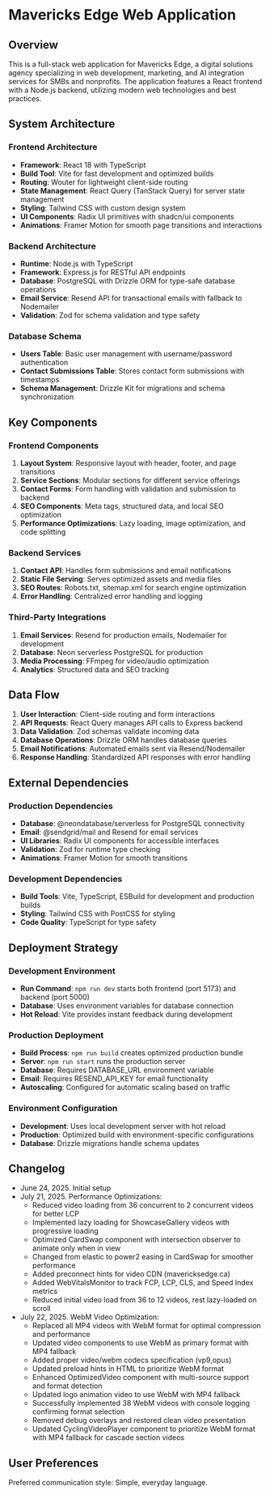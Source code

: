 # Mavericks Edge Web Application

## Overview

This is a full-stack web application for Mavericks Edge, a digital solutions agency specializing in web development, marketing, and AI integration services for SMBs and nonprofits. The application features a React frontend with a Node.js backend, utilizing modern web technologies and best practices.

## System Architecture

### Frontend Architecture
- **Framework**: React 18 with TypeScript
- **Build Tool**: Vite for fast development and optimized builds
- **Routing**: Wouter for lightweight client-side routing
- **State Management**: React Query (TanStack Query) for server state management
- **Styling**: Tailwind CSS with custom design system
- **UI Components**: Radix UI primitives with shadcn/ui components
- **Animations**: Framer Motion for smooth page transitions and interactions

### Backend Architecture
- **Runtime**: Node.js with TypeScript
- **Framework**: Express.js for RESTful API endpoints
- **Database**: PostgreSQL with Drizzle ORM for type-safe database operations
- **Email Service**: Resend API for transactional emails with fallback to Nodemailer
- **Validation**: Zod for schema validation and type safety

### Database Schema
- **Users Table**: Basic user management with username/password authentication
- **Contact Submissions Table**: Stores contact form submissions with timestamps
- **Schema Management**: Drizzle Kit for migrations and schema synchronization

## Key Components

### Frontend Components
1. **Layout System**: Responsive layout with header, footer, and page transitions
2. **Service Sections**: Modular sections for different service offerings
3. **Contact Forms**: Form handling with validation and submission to backend
4. **SEO Components**: Meta tags, structured data, and local SEO optimization
5. **Performance Optimizations**: Lazy loading, image optimization, and code splitting

### Backend Services
1. **Contact API**: Handles form submissions and email notifications
2. **Static File Serving**: Serves optimized assets and media files
3. **SEO Routes**: Robots.txt, sitemap.xml for search engine optimization
4. **Error Handling**: Centralized error handling and logging

### Third-Party Integrations
1. **Email Services**: Resend for production emails, Nodemailer for development
2. **Database**: Neon serverless PostgreSQL for production
3. **Media Processing**: FFmpeg for video/audio optimization
4. **Analytics**: Structured data and SEO tracking

## Data Flow

1. **User Interaction**: Client-side routing and form interactions
2. **API Requests**: React Query manages API calls to Express backend
3. **Data Validation**: Zod schemas validate incoming data
4. **Database Operations**: Drizzle ORM handles database queries
5. **Email Notifications**: Automated emails sent via Resend/Nodemailer
6. **Response Handling**: Standardized API responses with error handling

## External Dependencies

### Production Dependencies
- **Database**: @neondatabase/serverless for PostgreSQL connectivity
- **Email**: @sendgrid/mail and Resend for email services
- **UI Libraries**: Radix UI components for accessible interfaces
- **Validation**: Zod for runtime type checking
- **Animations**: Framer Motion for smooth transitions

### Development Dependencies
- **Build Tools**: Vite, TypeScript, ESBuild for development and production builds
- **Styling**: Tailwind CSS with PostCSS for styling
- **Code Quality**: TypeScript for type safety

## Deployment Strategy

### Development Environment
- **Run Command**: `npm run dev` starts both frontend (port 5173) and backend (port 5000)
- **Database**: Uses environment variables for database connection
- **Hot Reload**: Vite provides instant feedback during development

### Production Deployment
- **Build Process**: `npm run build` creates optimized production bundle
- **Server**: `npm run start` runs the production server
- **Database**: Requires DATABASE_URL environment variable
- **Email**: Requires RESEND_API_KEY for email functionality
- **Autoscaling**: Configured for automatic scaling based on traffic

### Environment Configuration
- **Development**: Uses local development server with hot reload
- **Production**: Optimized build with environment-specific configurations
- **Database**: Drizzle migrations handle schema updates

## Changelog

- June 24, 2025. Initial setup
- July 21, 2025. Performance Optimizations:
  - Reduced video loading from 36 concurrent to 2 concurrent videos for better LCP
  - Implemented lazy loading for ShowcaseGallery videos with progressive loading
  - Optimized CardSwap component with intersection observer to animate only when in view
  - Changed from elastic to power2 easing in CardSwap for smoother performance
  - Added preconnect hints for video CDN (mavericksedge.ca)
  - Added WebVitalsMonitor to track FCP, LCP, CLS, and Speed Index metrics
  - Reduced initial video load from 36 to 12 videos, rest lazy-loaded on scroll
- July 22, 2025. WebM Video Optimization:
  - Replaced all MP4 videos with WebM format for optimal compression and performance
  - Updated video components to use WebM as primary format with MP4 fallback
  - Added proper video/webm codecs specification (vp9,opus) 
  - Updated preload hints in HTML to prioritize WebM format
  - Enhanced OptimizedVideo component with multi-source support and format detection
  - Updated logo animation video to use WebM with MP4 fallback
  - Successfully implemented 38 WebM videos with console logging confirming format selection
  - Removed debug overlays and restored clean video presentation
  - Updated CyclingVideoPlayer component to prioritize WebM format with MP4 fallback for cascade section videos

## User Preferences

Preferred communication style: Simple, everyday language.